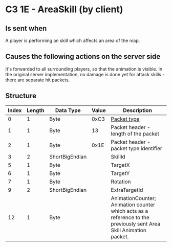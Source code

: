 # C3 1E - AreaSkill (by client)

## Is sent when

A player is performing an skill which affects an area of the map.

## Causes the following actions on the server side

It's forwarded to all surrounding players, so that the animation is visible. In the original server implementation, no damage is done yet for attack skills - there are separate hit packets.

## Structure

| Index | Length | Data Type | Value | Description |
|-------|--------|-----------|-------|-------------|
| 0 | 1 |   Byte   | 0xC3  | [Packet type](PacketTypes.md) |
| 1 | 1 |    Byte   |   13   | Packet header - length of the packet |
| 2 | 1 |    Byte   | 0x1E  | Packet header - packet type identifier |
| 3 | 2 | ShortBigEndian |  | SkillId |
| 5 | 1 | Byte |  | TargetX |
| 6 | 1 | Byte |  | TargetY |
| 7 | 1 | Byte |  | Rotation |
| 9 | 2 | ShortBigEndian |  | ExtraTargetId |
| 12 | 1 | Byte |  | AnimationCounter; Animation counter which acts as a reference to the previously sent Area Skill Animation packet. |